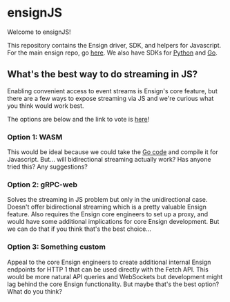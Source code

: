 # ensignJS
Welcome to ensignJS!

This repository contains the Ensign driver, SDK, and helpers for Javascript. For the main ensign repo, go [here](https://github.com/rotationalio/ensign). We also have SDKs for [Python](https://github.com/rotationalio/pyensign) and [Go](https://github.com/rotationalio/goensign).

## What's the best way to do streaming in JS?

Enabling convenient access to event streams is Ensign's core feature, but there are a few ways to expose streaming via JS and we're curious what you think would work best.

The options are below and the link to vote is [here](https://forms.gle/Jt3q18AbepqzjXxS7)!

### Option 1: WASM
This would be ideal because we could take the [Go code](https://github.com/rotationalio/go-ensign) and compile it for Javascript. But... will bidirectional streaming actually work? Has anyone tried this? Any suggestions?

### Option 2: gRPC-web
Solves the streaming in JS problem but only in the unidirectional case. Doesn't offer bidirectional streaming which is a pretty valuable Ensign feature. Also requires the Ensign core engineers to set up a proxy, and would have some additional implications for core Ensign development. But we can do that if you think that's the best choice...

### Option 3: Something custom
Appeal to the core Ensign engineers to create additional internal Ensign endpoints for HTTP 1 that can be used directly with the Fetch API. This would be more natural API queries and WebSockets but development might lag behind the core Ensign functionality. But maybe that's the best option? What do you think?